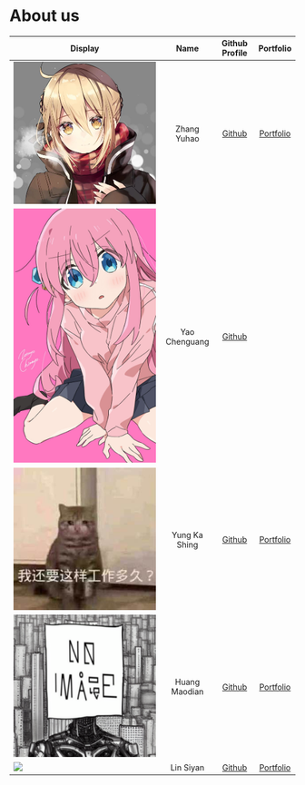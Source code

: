 # About us

Display |    Name     | Github Profile | Portfolio 
--------|:-----------:|:--------------:|:---------:
![saber](assets/images/saber.jpg) | Zhang Yuhao  | [Github](https://github.com/yzhanglp) | [Portfolio](https://yzhanglp.com)
![bocchi](assets/images/bocchi.jpg) | Yao Chenguang|[Github](https://github.com/classskipper351)|
![andy123qq4](assets/images/andy123qq4.jpg) | Yung Ka Shing | [Github](https://github.com/andy123qq4) | [Portfolio](andy123qq4.md)
![](assets/images/IMG_1918.PNG) | Huang Maodian | [Github](https://github.com/Geinzit) | [Portfolio](heinzhuang.md)
![](https://via.placeholder.com/100.png?text=Photo) | Lin Siyan | [Github](https://github.com/Celineyaa) | [Portfolio](docs/team/johndoe.md)


